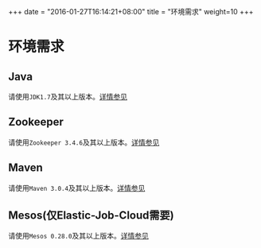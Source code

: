 +++
date = "2016-01-27T16:14:21+08:00"
title = "环境需求"
weight=10
+++

# 环境需求

## Java

请使用`JDK1.7`及其以上版本。[详情参见](http://www.oracle.com/technetwork/java/javase/downloads/index.html)

## Zookeeper

请使用`Zookeeper 3.4.6`及其以上版本。[详情参见](https://zookeeper.apache.org/doc/trunk/zookeeperStarted.html)

## Maven

请使用`Maven 3.0.4`及其以上版本。[详情参见](http://maven.apache.org/install.html)

## Mesos(仅Elastic-Job-Cloud需要)

请使用`Mesos 0.28.0`及其以上版本。[详情参见](https://http://mesos.apache.org/gettingstarted/)
